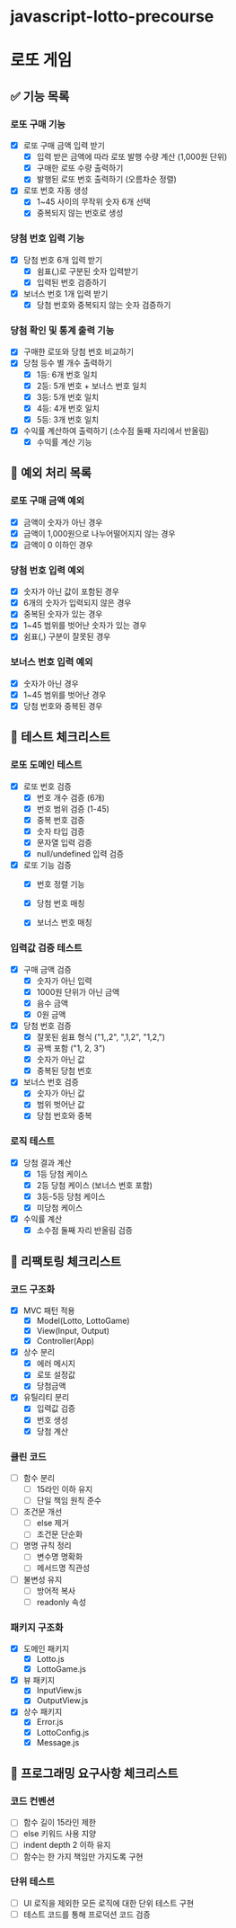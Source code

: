 # javascript-lotto-precourse

# 로또 게임

## ✅ 기능 목록

### 로또 구매 기능

- [x] 로또 구매 금액 입력 받기
  - [x] 입력 받은 금액에 따라 로또 발행 수량 계산 (1,000원 단위)
  - [x] 구매한 로또 수량 출력하기
  - [x] 발행된 로또 번호 출력하기 (오름차순 정렬)
- [x] 로또 번호 자동 생성
  - [x] 1~45 사이의 무작위 숫자 6개 선택
  - [x] 중복되지 않는 번호로 생성

### 당첨 번호 입력 기능

- [x] 당첨 번호 6개 입력 받기
  - [x] 쉼표(,)로 구분된 숫자 입력받기
  - [x] 입력된 번호 검증하기
- [x] 보너스 번호 1개 입력 받기
  - [x] 당첨 번호와 중복되지 않는 숫자 검증하기

### 당첨 확인 및 통계 출력 기능

- [x] 구매한 로또와 당첨 번호 비교하기
- [x] 당첨 등수 별 개수 출력하기
  - [x] 1등: 6개 번호 일치
  - [x] 2등: 5개 번호 + 보너스 번호 일치
  - [x] 3등: 5개 번호 일치
  - [x] 4등: 4개 번호 일치
  - [x] 5등: 3개 번호 일치
- [x] 수익률 계산하여 출력하기 (소수점 둘째 자리에서 반올림)
  - [x] 수익률 계산 기능

## 🚨 예외 처리 목록

### 로또 구매 금액 예외

- [x] 금액이 숫자가 아닌 경우
- [x] 금액이 1,000원으로 나누어떨어지지 않는 경우
- [x] 금액이 0 이하인 경우

### 당첨 번호 입력 예외

- [x] 숫자가 아닌 값이 포함된 경우
- [x] 6개의 숫자가 입력되지 않은 경우
- [x] 중복된 숫자가 있는 경우
- [x] 1~45 범위를 벗어난 숫자가 있는 경우
- [x] 쉼표(,) 구분이 잘못된 경우

### 보너스 번호 입력 예외

- [x] 숫자가 아닌 경우
- [x] 1~45 범위를 벗어난 경우
- [x] 당첨 번호와 중복된 경우

## 🧪 테스트 체크리스트

### 로또 도메인 테스트
- [x] 로또 번호 검증
  - [x] 번호 개수 검증 (6개)
  - [x] 번호 범위 검증 (1-45)
  - [x] 중복 번호 검증
  - [x] 숫자 타입 검증
  - [x] 문자열 입력 검증
  - [x] null/undefined 입력 검증
- [x] 로또 기능 검증
  - [x] 번호 정렬 기능
  - [x] 당첨 번호 매칭
  - [x] 보너스 번호 매칭
  

### 입력값 검증 테스트
- [x] 구매 금액 검증
  - [x] 숫자가 아닌 입력
  - [x] 1000원 단위가 아닌 금액
  - [x] 음수 금액
  - [x] 0원 금액
- [x] 당첨 번호 검증
  - [x] 잘못된 쉼표 형식 ("1,,2", ",1,2", "1,2,")
  - [x] 공백 포함 ("1, 2, 3")
  - [x] 숫자가 아닌 값
  - [x] 중복된 당첨 번호
- [x] 보너스 번호 검증
  - [x] 숫자가 아닌 값
  - [x] 범위 벗어난 값
  - [x] 당첨 번호와 중복

### 로직 테스트
- [x] 당첨 결과 계산
  - [x] 1등 당첨 케이스
  - [x] 2등 당첨 케이스 (보너스 번호 포함)
  - [x] 3등-5등 당첨 케이스
  - [x] 미당첨 케이스
- [x] 수익률 계산
  - [x] 소수점 둘째 자리 반올림 검증

## 🔧 리팩토링 체크리스트

### 코드 구조화
- [x] MVC 패턴 적용
  - [x] Model(Lotto, LottoGame)
  - [x] View(Input, Output)
  - [x] Controller(App)
- [x] 상수 분리
  - [x] 에러 메시지
  - [x] 로또 설정값
  - [x] 당첨금액
- [x] 유틸리티 분리
  - [x] 입력값 검증
  - [x] 번호 생성
  - [x] 당첨 계산

### 클린 코드
- [ ] 함수 분리
  - [ ] 15라인 이하 유지
  - [ ] 단일 책임 원칙 준수
- [ ] 조건문 개선
  - [ ] else 제거
  - [ ] 조건문 단순화
- [ ] 명명 규칙 정리
  - [ ] 변수명 명확화
  - [ ] 메서드명 직관성
-  [ ] 불변성 유지
  - [ ] 방어적 복사
  - [ ] readonly 속성

### 패키지 구조화
- [x] 도메인 패키지
  - [x] Lotto.js
  - [x] LottoGame.js
- [x] 뷰 패키지
  - [x] InputView.js
  - [x] OutputView.js
- [x] 상수 패키지
  - [x] Error.js
  - [x] LottoConfig.js
  - [x] Message.js

## 📝 프로그래밍 요구사항 체크리스트

### 코드 컨벤션
- [ ] 함수 길이 15라인 제한
- [ ] else 키워드 사용 지양
- [ ] indent depth 2 이하 유지
- [ ] 함수는 한 가지 책임만 가지도록 구현

### 단위 테스트
- [ ] UI 로직을 제외한 모든 로직에 대한 단위 테스트 구현
- [ ] 테스트 코드를 통해 프로덕션 코드 검증